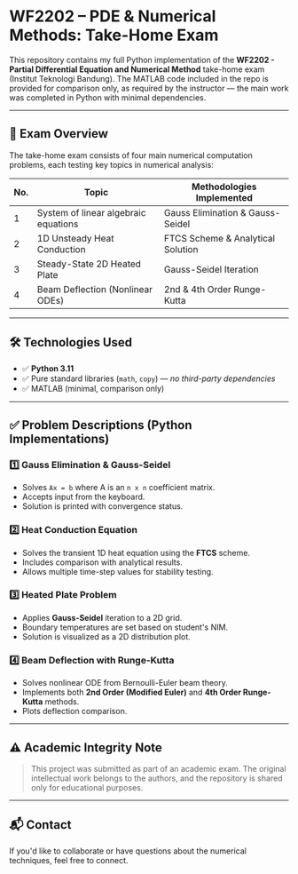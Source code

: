 # WF2202 – PDE & Numerical Methods: Take-Home Exam

This repository contains my full Python implementation of the **WF2202 - Partial Differential Equation and Numerical Method** take-home exam (Institut Teknologi Bandung). The MATLAB code included in the repo is provided for comparison only, as required by the instructor — the main work was completed in Python with minimal dependencies.

---

## 📘 Exam Overview

The take-home exam consists of four main numerical computation problems, each testing key topics in numerical analysis:

| No. | Topic                                    | Methodologies Implemented         |
|-----|------------------------------------------|------------------------------------|
| 1   | System of linear algebraic equations     | Gauss Elimination & Gauss-Seidel  |
| 2   | 1D Unsteady Heat Conduction              | FTCS Scheme & Analytical Solution |
| 3   | Steady-State 2D Heated Plate             | Gauss-Seidel Iteration            |
| 4   | Beam Deflection (Nonlinear ODEs)         | 2nd & 4th Order Runge-Kutta       |

---

## 🛠️ Technologies Used

- ✅ **Python 3.11**
- ✅ Pure standard libraries (`math`, `copy`) — *no third-party dependencies*
- ✅ MATLAB (minimal, comparison only)

---


## ✅ Problem Descriptions (Python Implementations)

### 1️⃣ Gauss Elimination & Gauss-Seidel
- Solves `Ax = b` where A is an `n x n` coefficient matrix.
- Accepts input from the keyboard.
- Solution is printed with convergence status.

### 2️⃣ Heat Conduction Equation
- Solves the transient 1D heat equation using the **FTCS** scheme.
- Includes comparison with analytical results.
- Allows multiple time-step values for stability testing.

### 3️⃣ Heated Plate Problem
- Applies **Gauss-Seidel** iteration to a 2D grid.
- Boundary temperatures are set based on student's NIM.
- Solution is visualized as a 2D distribution plot.

### 4️⃣ Beam Deflection with Runge-Kutta
- Solves nonlinear ODE from Bernoulli-Euler beam theory.
- Implements both **2nd Order (Modified Euler)** and **4th Order Runge-Kutta** methods.
- Plots deflection comparison.

---

## ⚠️ Academic Integrity Note

> This project was submitted as part of an academic exam. The original intellectual work belongs to the authors, and the repository is shared only for educational purposes.

---

## 📬 Contact

If you'd like to collaborate or have questions about the numerical techniques, feel free to connect.
